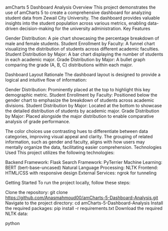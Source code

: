 amCharts 5 Dashboard Analysis
Overview
This project demonstrates the use of amCharts 5 to create a comprehensive dashboard for analyzing student data from Zewail City University. The dashboard provides valuable insights into the student population across various metrics, enabling data-driven decision-making for the university administration.
Key Features

Gender Distribution: A pie chart showcasing the percentage breakdown of male and female students.
Student Enrollment by Faculty: A funnel chart visualizing the distribution of students across different academic faculties.
Student Distribution by Major: A bar chart displaying the number of students in each academic major.
Grade Distribution by Major: A bullet graph comparing the grade (A, B, C) distributions within each major.

Dashboard Layout Rationale
The dashboard layout is designed to provide a logical and intuitive flow of information:

Gender Distribution: Prominently placed at the top to highlight this key demographic metric.
Student Enrollment by Faculty: Positioned below the gender chart to emphasize the breakdown of students across academic divisions.
Student Distribution by Major: Located at the bottom to showcase the detailed distribution of students by academic major.
Grade Distribution by Major: Placed alongside the major distribution to enable comparative analysis of grade performance.

The color choices use contrasting hues to differentiate between data categories, improving visual appeal and clarity. The grouping of related information, such as gender and faculty, aligns with how users may mentally organize the data, facilitating easier comprehension.
Technologies Used
This project utilizes the following technologies:

Backend Framework: Flask
Search Framework: PyTerrier
Machine Learning: BERT (bert-base-uncased)
Natural Language Processing: NLTK
Frontend: HTML/CSS with responsive design
External Services: ngrok for tunneling

Getting Started
To run the project locally, follow these steps:

Clone the repository: git clone https://github.com/Anasmahmoud00/amCharts-5-Dashboard-Analysis.git
Navigate to the project directory: cd amCharts-5-Dashboard-Analysis
Install the required packages: pip install -r requirements.txt
Download the required NLTK data:

python
